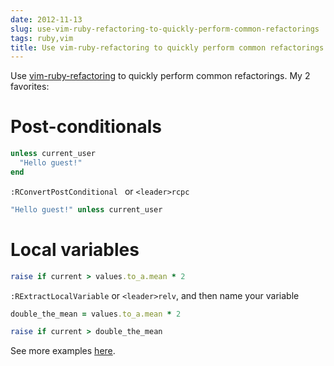 ```yaml
---
date: 2012-11-13
slug: use-vim-ruby-refactoring-to-quickly-perform-common-refactorings
tags: ruby,vim
title: Use vim-ruby-refactoring to quickly perform common refactorings
---
```


Use [vim-ruby-refactoring](https://github.com/ecomba/vim-ruby-refactoring) to quickly perform common refactorings. My 2 favorites:

#  Post-conditionals

```rb
unless current_user
  "Hello guest!"
end
```
`:RConvertPostConditional ` or `<leader>rcpc`

```rb
"Hello guest!" unless current_user
```

# Local variables

```rb
raise if current > values.to_a.mean * 2
```

`:RExtractLocalVariable` or `<leader>relv`, and then name your variable

```rb
double_the_mean = values.to_a.mean * 2

raise if current > double_the_mean
```

See more examples [here](http://justinram.wordpress.com/2010/12/30/vim-ruby-refactoring-series/).
